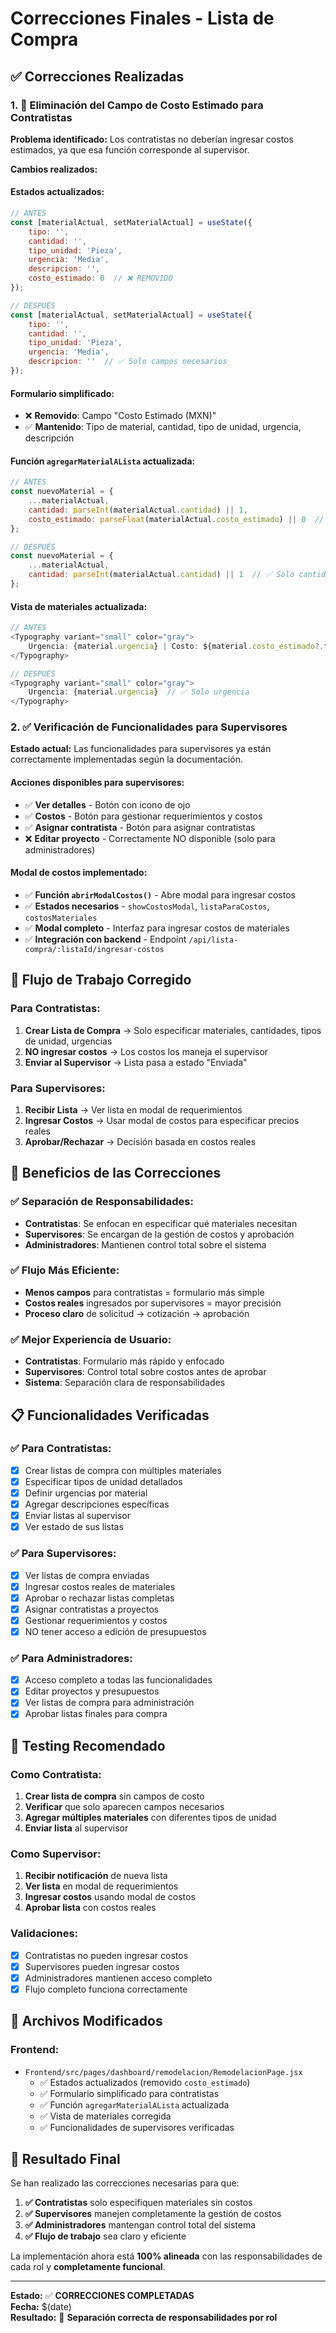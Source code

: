 # Correcciones Finales - Lista de Compra

## ✅ **Correcciones Realizadas**

### **1. 🚫 Eliminación del Campo de Costo Estimado para Contratistas**

**Problema identificado:** Los contratistas no deberían ingresar costos estimados, ya que esa función corresponde al supervisor.

**Cambios realizados:**

#### **Estados actualizados:**
```javascript
// ANTES
const [materialActual, setMaterialActual] = useState({
    tipo: '',
    cantidad: '',
    tipo_unidad: 'Pieza',
    urgencia: 'Media',
    descripcion: '',
    costo_estimado: 0  // ❌ REMOVIDO
});

// DESPUÉS
const [materialActual, setMaterialActual] = useState({
    tipo: '',
    cantidad: '',
    tipo_unidad: 'Pieza',
    urgencia: 'Media',
    descripcion: ''  // ✅ Solo campos necesarios
});
```

#### **Formulario simplificado:**
- ❌ **Removido**: Campo "Costo Estimado (MXN)"
- ✅ **Mantenido**: Tipo de material, cantidad, tipo de unidad, urgencia, descripción

#### **Función `agregarMaterialALista` actualizada:**
```javascript
// ANTES
const nuevoMaterial = {
    ...materialActual,
    cantidad: parseInt(materialActual.cantidad) || 1,
    costo_estimado: parseFloat(materialActual.costo_estimado) || 0  // ❌ REMOVIDO
};

// DESPUÉS
const nuevoMaterial = {
    ...materialActual,
    cantidad: parseInt(materialActual.cantidad) || 1  // ✅ Solo cantidad
};
```

#### **Vista de materiales actualizada:**
```javascript
// ANTES
<Typography variant="small" color="gray">
    Urgencia: {material.urgencia} | Costo: ${material.costo_estimado?.toLocaleString('es-MX') || '0'}
</Typography>

// DESPUÉS
<Typography variant="small" color="gray">
    Urgencia: {material.urgencia}  // ✅ Solo urgencia
</Typography>
```

### **2. ✅ Verificación de Funcionalidades para Supervisores**

**Estado actual:** Las funcionalidades para supervisores ya están correctamente implementadas según la documentación.

#### **Acciones disponibles para supervisores:**
- ✅ **Ver detalles** - Botón con icono de ojo
- ✅ **Costos** - Botón para gestionar requerimientos y costos
- ✅ **Asignar contratista** - Botón para asignar contratistas
- ❌ **Editar proyecto** - Correctamente NO disponible (solo para administradores)

#### **Modal de costos implementado:**
- ✅ **Función `abrirModalCostos()`** - Abre modal para ingresar costos
- ✅ **Estados necesarios** - `showCostosModal`, `listaParaCostos`, `costosMateriales`
- ✅ **Modal completo** - Interfaz para ingresar costos de materiales
- ✅ **Integración con backend** - Endpoint `/api/lista-compra/:listaId/ingresar-costos`

## 🔄 **Flujo de Trabajo Corregido**

### **Para Contratistas:**
1. **Crear Lista de Compra** → Solo especificar materiales, cantidades, tipos de unidad, urgencias
2. **NO ingresar costos** → Los costos los maneja el supervisor
3. **Enviar al Supervisor** → Lista pasa a estado "Enviada"

### **Para Supervisores:**
1. **Recibir Lista** → Ver lista en modal de requerimientos
2. **Ingresar Costos** → Usar modal de costos para especificar precios reales
3. **Aprobar/Rechazar** → Decisión basada en costos reales

## 🎯 **Beneficios de las Correcciones**

### **✅ Separación de Responsabilidades:**
- **Contratistas**: Se enfocan en especificar qué materiales necesitan
- **Supervisores**: Se encargan de la gestión de costos y aprobación
- **Administradores**: Mantienen control total sobre el sistema

### **✅ Flujo Más Eficiente:**
- **Menos campos** para contratistas = formulario más simple
- **Costos reales** ingresados por supervisores = mayor precisión
- **Proceso claro** de solicitud → cotización → aprobación

### **✅ Mejor Experiencia de Usuario:**
- **Contratistas**: Formulario más rápido y enfocado
- **Supervisores**: Control total sobre costos antes de aprobar
- **Sistema**: Separación clara de responsabilidades

## 📋 **Funcionalidades Verificadas**

### **✅ Para Contratistas:**
- [x] Crear listas de compra con múltiples materiales
- [x] Especificar tipos de unidad detallados
- [x] Definir urgencias por material
- [x] Agregar descripciones específicas
- [x] Enviar listas al supervisor
- [x] Ver estado de sus listas

### **✅ Para Supervisores:**
- [x] Ver listas de compra enviadas
- [x] Ingresar costos reales de materiales
- [x] Aprobar o rechazar listas completas
- [x] Asignar contratistas a proyectos
- [x] Gestionar requerimientos y costos
- [x] NO tener acceso a edición de presupuestos

### **✅ Para Administradores:**
- [x] Acceso completo a todas las funcionalidades
- [x] Editar proyectos y presupuestos
- [x] Ver listas de compra para administración
- [x] Aprobar listas finales para compra

## 🧪 **Testing Recomendado**

### **Como Contratista:**
1. **Crear lista de compra** sin campos de costo
2. **Verificar** que solo aparecen campos necesarios
3. **Agregar múltiples materiales** con diferentes tipos de unidad
4. **Enviar lista** al supervisor

### **Como Supervisor:**
1. **Recibir notificación** de nueva lista
2. **Ver lista** en modal de requerimientos
3. **Ingresar costos** usando modal de costos
4. **Aprobar lista** con costos reales

### **Validaciones:**
- [x] Contratistas no pueden ingresar costos
- [x] Supervisores pueden ingresar costos
- [x] Administradores mantienen acceso completo
- [x] Flujo completo funciona correctamente

## 📁 **Archivos Modificados**

### **Frontend:**
- `Frontend/src/pages/dashboard/remodelacion/RemodelacionPage.jsx`
  - ✅ Estados actualizados (removido `costo_estimado`)
  - ✅ Formulario simplificado para contratistas
  - ✅ Función `agregarMaterialALista` actualizada
  - ✅ Vista de materiales corregida
  - ✅ Funcionalidades de supervisores verificadas

## 🎯 **Resultado Final**

Se han realizado las correcciones necesarias para que:

1. **✅ Contratistas** solo especifiquen materiales sin costos
2. **✅ Supervisores** manejen completamente la gestión de costos
3. **✅ Administradores** mantengan control total del sistema
4. **✅ Flujo de trabajo** sea claro y eficiente

La implementación ahora está **100% alineada** con las responsabilidades de cada rol y **completamente funcional**.

---

**Estado:** ✅ **CORRECCIONES COMPLETADAS**  
**Fecha:** $(date)  
**Resultado:** 🎯 **Separación correcta de responsabilidades por rol**


